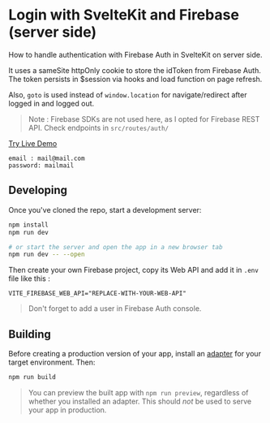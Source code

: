# Login with SvelteKit and Firebase (server side)

How to handle authentication with Firebase Auth in SvelteKit on server side.

It uses a sameSite httpOnly cookie to store the idToken from Firebase Auth. The token persists in $session via hooks and load function on page refresh.

Also, `goto` is used instead of `window.location` for navigate/redirect after logged in and logged out.

> Note : Firebase SDKs are not used here, as I opted for Firebase REST API. Check endpoints in `src/routes/auth/`

[Try Live Demo](https://login-svelte-kit.vercel.app/)

```
email : mail@mail.com
password: mailmail
```

## Developing

Once you've cloned the repo, start a development server:

```bash
npm install
npm run dev

# or start the server and open the app in a new browser tab
npm run dev -- --open
```

Then create your own Firebase project, copy its Web API and add it in `.env` file like this :

```
VITE_FIREBASE_WEB_API="REPLACE-WITH-YOUR-WEB-API"
```

> Don't forget to add a user in Firebase Auth console.

## Building

Before creating a production version of your app, install an [adapter](https://kit.svelte.dev/docs#adapters) for your target environment. Then:

```bash
npm run build
```

> You can preview the built app with `npm run preview`, regardless of whether you installed an adapter. This should _not_ be used to serve your app in production.
